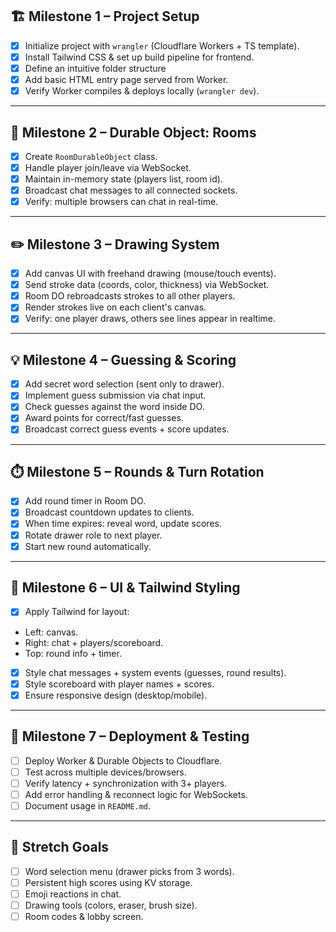 ## 🏗️ Milestone 1 – Project Setup
- [x] Initialize project with `wrangler` (Cloudflare Workers + TS template).
- [x] Install Tailwind CSS & set up build pipeline for frontend.
- [x] Define an intuitive folder structure
- [x] Add basic HTML entry page served from Worker.
- [x] Verify Worker compiles & deploys locally (`wrangler dev`).

---

## 🧩 Milestone 2 – Durable Object: Rooms
- [x] Create `RoomDurableObject` class.
- [x] Handle player join/leave via WebSocket.
- [x] Maintain in-memory state (players list, room id).
- [x] Broadcast chat messages to all connected sockets.
- [x] Verify: multiple browsers can chat in real-time.

---

## ✏️ Milestone 3 – Drawing System
- [x] Add canvas UI with freehand drawing (mouse/touch events).
- [x] Send stroke data (coords, color, thickness) via WebSocket.
- [x] Room DO rebroadcasts strokes to all other players.
- [x] Render strokes live on each client's canvas.
- [x] Verify: one player draws, others see lines appear in realtime.

---

## 💡 Milestone 4 – Guessing & Scoring
- [x] Add secret word selection (sent only to drawer).
- [x] Implement guess submission via chat input.
- [x] Check guesses against the word inside DO.
- [x] Award points for correct/fast guesses.
- [x] Broadcast correct guess events + score updates.

---

## ⏱️ Milestone 5 – Rounds & Turn Rotation
- [x] Add round timer in Room DO.
- [x] Broadcast countdown updates to clients.
- [x] When time expires: reveal word, update scores.
- [x] Rotate drawer role to next player.
- [x] Start new round automatically.

---

## 🎨 Milestone 6 – UI & Tailwind Styling
- [x] Apply Tailwind for layout:
- Left: canvas.
- Right: chat + players/scoreboard.
- Top: round info + timer.
- [x] Style chat messages + system events (guesses, round results).
- [x] Style scoreboard with player names + scores.
- [x] Ensure responsive design (desktop/mobile).

---

## 🚀 Milestone 7 – Deployment & Testing
- [ ] Deploy Worker & Durable Objects to Cloudflare.
- [ ] Test across multiple devices/browsers.
- [ ] Verify latency + synchronization with 3+ players.
- [ ] Add error handling & reconnect logic for WebSockets.
- [ ] Document usage in `README.md`.

---

## 🌟 Stretch Goals
- [ ] Word selection menu (drawer picks from 3 words).
- [ ] Persistent high scores using KV storage.
- [ ] Emoji reactions in chat.
- [ ] Drawing tools (colors, eraser, brush size).
- [ ] Room codes & lobby screen.
